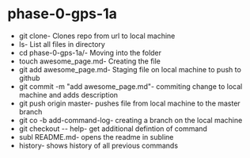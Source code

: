 # phase-0-gps-1a
* git clone- Clones repo from url to local machine
* ls- List all files in directory
* cd phase-0-gps-1a/- Moving into the folder
* touch awesome_page.md- Creating the file
* git add awesome_page.md- Staging file on local machine to push to github
* git commit -m "add awesome_page.md"- commiting change to local machine and adds description
* git push origin master- pushes file from local machine to the master branch
* git co -b add-command-log- creating a branch on the local machine
* git checkout -- help- get additional defintion of command
* subl README.md- opens the readme in subline
* history- shows history of all previous commands

